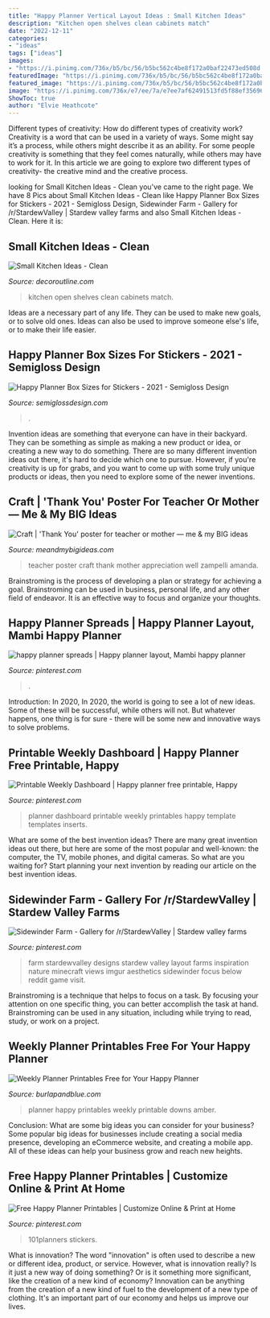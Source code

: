```yaml
---
title: "Happy Planner Vertical Layout Ideas : Small Kitchen Ideas"
description: "Kitchen open shelves clean cabinets match"
date: "2022-12-11"
categories:
- "ideas"
tags: ["ideas"]
images:
- "https://i.pinimg.com/736x/b5/bc/56/b5bc562c4be8f172a0baf22473ed508d.jpg"
featuredImage: "https://i.pinimg.com/736x/b5/bc/56/b5bc562c4be8f172a0baf22473ed508d.jpg"
featured_image: "https://i.pinimg.com/736x/b5/bc/56/b5bc562c4be8f172a0baf22473ed508d.jpg"
image: "https://i.pinimg.com/736x/e7/ee/7a/e7ee7af62491513fd5f88ef35696c5e8.jpg"
ShowToc: true
author: "Elvie Heathcote"
---
```



Different types of creativity: How do different types of creativity work?
Creativity is a word that can be used in a variety of ways. Some might say it’s a process, while others might describe it as an ability. For some people creativity is something that they feel comes naturally, while others may have to work for it. In this article we are going to explore two different types of creativity- the creative mind and the creative process.

	

		
looking for Small Kitchen Ideas - Clean you've came to the right page. We have 8 Pics about Small Kitchen Ideas - Clean like Happy Planner Box Sizes for Stickers - 2021 - Semigloss Design, Sidewinder Farm - Gallery for /r/StardewValley | Stardew valley farms and also Small Kitchen Ideas - Clean. Here it is:
		
    
## Small Kitchen Ideas - Clean

<img loading=lazy src="https://www.decoroutline.com/wp-content/uploads/2017/10/open-shelves-with-brackets-and-wooden-cabinets-that-match-with-the-hardwood-floor-and-beadboard-wall-and-ceiling-in-skyblue-and-white-with-sink.jpg" onerror="this.onerror=null;this.src='https://tse4.mm.bing.net/th?id=OIP.ull2fIYpA-EmjKlsBoNVEQHaLM&amp;pid=15.1';" alt="Small Kitchen Ideas - Clean">

_Source: decoroutline.com_

>kitchen open shelves clean cabinets match. 

	

Ideas are a necessary part of any life. They can be used to make new goals, or to solve old ones. Ideas can also be used to improve someone else's life, or to make their life easier.

    
## Happy Planner Box Sizes For Stickers - 2021 - Semigloss Design

<img loading=lazy src="https://www.semiglossdesign.com/wp-content/uploads/2021/02/classic-happy-planner-box-sizes-1-768x556.jpg" onerror="this.onerror=null;this.src='https://tse4.mm.bing.net/th?id=OIP.Zsn58Bp4TxT3zuPz76txWAHaFX&amp;pid=15.1';" alt="Happy Planner Box Sizes for Stickers - 2021 - Semigloss Design">

_Source: semiglossdesign.com_

>. 

	

Invention ideas are something that everyone can have in their backyard. They can be something as simple as making a new product or idea, or creating a new way to do something. There are so many different invention ideas out there, it's hard to decide which one to pursue. However, if you're creativity is up for grabs, and you want to come up with some truly unique products or ideas, then you need to explore some of the newer inventions.

    
## Craft | &#039;Thank You&#039; Poster For Teacher Or Mother — Me &amp; My BIG Ideas

<img loading=lazy src="https://static1.squarespace.com/static/5148aa1de4b016fef442df9a/t/553fb4aee4b0a98ee12735d1/1430238406518/&#039;Thank+You&#039;+poster+(using+jumbo+mambiSTICKS+alphabet+stickers)+made+by+mambi+Design+Team+member+April+Orr+for+her+son&#039;s+teacher%2C+but+could+very+well+be+inspiration+for+a+similar+poster+craft+for+Mother&#039;s+Day+|+me+%26+my+BIG+ideas" onerror="this.onerror=null;this.src='https://tse4.mm.bing.net/th?id=OIP.nqkoMArA1CUXTCRO7xh-eQHaLH&amp;pid=15.1';" alt="Craft | &#039;Thank You&#039; poster for teacher or mother — me &amp; my BIG ideas">

_Source: meandmybigideas.com_

>teacher poster craft thank mother appreciation well zampelli amanda. 

	

Brainstroming is the process of developing a plan or strategy for achieving a goal. Brainstroming can be used in business, personal life, and any other field of endeavor. It is an effective way to focus and organize your thoughts.

    
## Happy Planner Spreads | Happy Planner Layout, Mambi Happy Planner

<img loading=lazy src="https://i.pinimg.com/736x/e7/ee/7a/e7ee7af62491513fd5f88ef35696c5e8.jpg" onerror="this.onerror=null;this.src='https://tse1.mm.bing.net/th?id=OIP.Amu5FFwcRdjvHTXcHUxOBQHaHa&amp;pid=15.1';" alt="happy planner spreads | Happy planner layout, Mambi happy planner">

_Source: pinterest.com_

>. 

	

Introduction: In 2020,
In 2020, the world is going to see a lot of new ideas. Some of these will be successful, while others will not. But whatever happens, one thing is for sure - there will be some new and innovative ways to solve problems.

    
## Printable Weekly Dashboard | Happy Planner Free Printable, Happy

<img loading=lazy src="https://i.pinimg.com/736x/b5/bc/56/b5bc562c4be8f172a0baf22473ed508d.jpg" onerror="this.onerror=null;this.src='https://tse3.mm.bing.net/th?id=OIP.2ce4r6i291kXT7-BpCxrvgHaMW&amp;pid=15.1';" alt="Printable Weekly Dashboard | Happy planner free printable, Happy">

_Source: pinterest.com_

>planner dashboard printable weekly printables happy template templates inserts. 

	

What are some of the best invention ideas?
There are many great invention ideas out there, but here are some of the most popular and well-known: the computer, the TV, mobile phones, and digital cameras. So what are you waiting for? Start planning your next invention by reading our article on the best invention ideas.

    
## Sidewinder Farm - Gallery For /r/StardewValley | Stardew Valley Farms

<img loading=lazy src="https://i.pinimg.com/736x/b2/e8/64/b2e864569a590a1db9e427364259b8b9.jpg" onerror="this.onerror=null;this.src='https://tse4.mm.bing.net/th?id=OIP.wT9-ZYfmxbdQBSRUWWYVcgHaGB&amp;pid=15.1';" alt="Sidewinder Farm - Gallery for /r/StardewValley | Stardew valley farms">

_Source: pinterest.com_

>farm stardewvalley designs stardew valley layout farms inspiration nature minecraft views imgur aesthetics sidewinder focus below reddit game visit. 

	

Brainstroming is a technique that helps to focus on a task. By focusing your attention on one specific thing, you can better accomplish the task at hand. Brainstroming can be used in any situation, including while trying to read, study, or work on a project.

    
## Weekly Planner Printables Free For Your Happy Planner

<img loading=lazy src="https://www.burlapandblue.com/wp-content/uploads/2016/09/Free-1.png" onerror="this.onerror=null;this.src='https://tse4.mm.bing.net/th?id=OIP.5P9j9UsN1M3IT7tXQAuUxgHaLH&amp;pid=15.1';" alt="Weekly Planner Printables Free for Your Happy Planner">

_Source: burlapandblue.com_

>planner happy printables weekly printable downs amber. 

	

Conclusion: What are some big ideas you can consider for your business?
Some popular big ideas for businesses include creating a social media presence, developing an eCommerce website, and creating a mobile app. All of these ideas can help your business grow and reach new heights.

    
## Free Happy Planner Printables | Customize Online &amp; Print At Home

<img loading=lazy src="https://i.pinimg.com/originals/a3/76/8f/a3768f9cfbc20eb4780a1481afa617c5.png" onerror="this.onerror=null;this.src='https://tse1.mm.bing.net/th?id=OIP.ouejhD2EFoT5xJ0dpVeb1AHaIB&amp;pid=15.1';" alt="Free Happy Planner Printables | Customize Online &amp; Print at Home">

_Source: pinterest.com_

>101planners stickers. 

	

What is innovation?
The word "innovation" is often used to describe a new or different idea, product, or service. However, what is innovation really? Is it just a new way of doing something? Or is it something more significant, like the creation of a new kind of economy?
Innovation can be anything from the creation of a new kind of fuel to the development of a new type of clothing. It's an important part of our economy and helps us improve our lives.

